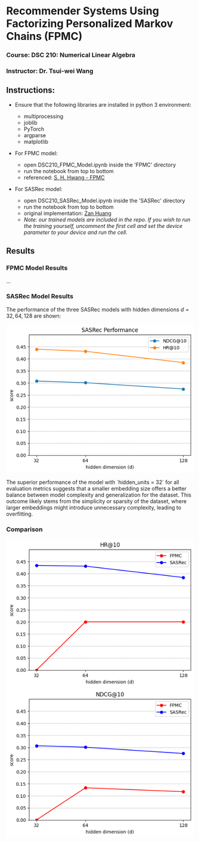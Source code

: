 # Recommender Systems Using Factorizing Personalized Markov Chains (FPMC)

### Course: DSC 210: Numerical Linear Algebra
### Instructor: Dr. Tsui-wei Wang

## Instructions:

- Ensure that the following libraries are installed in python 3 environment:
	- multiprocessing
	- joblib
	- PyTorch
	- argparse
	- matplotlib

- For FPMC model:
	- open DSC210_FPMC_Model.ipynb inside the 'FPMC' directory
	- run the notebook from top to bottom
	- referenced: [S. H. Hwang - FPMC](https://github.com/stathwang/FPMC)

- For SASRec model:
	- open DSC210_SASRec_Model.ipynb inside the 'SASRec' directory
	- run the notebook from top to bottom
	- original implementation: [Zan Huang](https://github.com/pmixer/SASRec.pytorch)
	- *Note: our trained models are included in the repo. If you wish to run the training yourself, uncomment the first cell and set the device parameter to your device and run the cell.*


## Results

### FPMC Model Results
...

### SASRec Model Results
The performance of the three SASRec models with hidden dimensions $d=32,64,128$ are shown: 
<p align='center'>
	<img src= ./assets/SASRec_results.png />
</p>
The superior performance of the model with `hidden_units = 32` for all evaluation metrics suggests that a smaller embedding size offers a better balance between model
complexity and generalization for the dataset. This outcome likely stems from the simplicity or sparsity of the dataset, where larger embeddings might introduce unnecessary complexity, leading to overfitting. 

### Comparison
<p align='center'>
	<img src= ./assets/hr_compare.png />
	<img src= ./assets/ndcg_compare.png />
</p>




